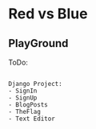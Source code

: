 # Red vs Blue #
## PlayGround ##

ToDo:

```

Django Project:
- SignIn
- SignUp
- BlogPosts
- TheFlag
- Text Editor

```
